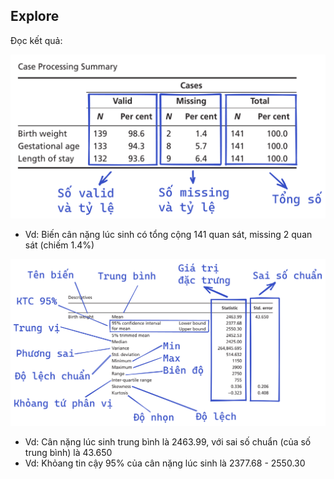 ## Explore

Đọc kết quả:

![Medical Statistics, page 28](../image/ms-explore-1.png)

- Vd: Biến cân nặng lúc sinh có tổng cộng 141 quan sát, missing 2 quan sát (chiếm 1.4%)

![Medical Statistics, page 28](../image/ms-explore-2.png)

- Vd: Cân nặng lúc sinh trung bình là 2463.99, với sai số chuẩn (của số trung bình) là 43.650
- Vd: Khỏang tin cậy 95% của cân nặng lúc sinh là 2377.68 - 2550.30
